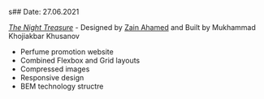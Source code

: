 s## Date: 27.06.2021

_[The Night Treasure](https://perfume-khusanov-m-r.netlify.app/)_ - Designed by [Zain Ahamed](https://dribbble.com/zainahamed) and Built by Mukhammad Khojiakbar Khusanov

- Perfume promotion website
- Combined Flexbox and Grid layouts
- Compressed images
- Responsive design
- BEM technology structre
